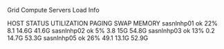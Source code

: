 Grid Compute Servers Load Info 

HOST STATUS UTILIZATION PAGING SWAP MEMORY 
sasnlnhp01 ok 22% 8.1 14.6G 41.6G 
sasnlnhp02 ok 5% 3.8 15G 54.8G 
sasnlnhp03 ok 13% 0.2 14.7G 53.3G 
sasnlnhp05 ok 26% 49.1 13.1G 52.9G 

